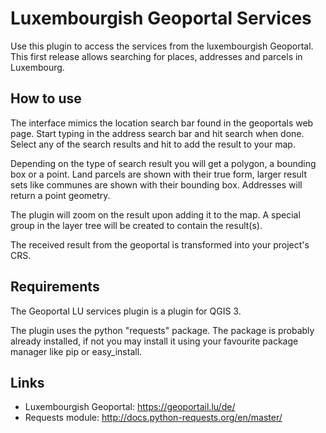 # Luxembourgish Geoportal Services
Use this plugin to access the services from the luxembourgish
Geoportal. This first release allows searching for places, addresses and 
parcels in Luxembourg.

## How to use
The interface mimics the location search bar found in the geoportals web page. 
Start typing in the address search bar and hit search when done. Select any of the
search results and hit <add> to add the result to your map.

Depending on the type of search result you will get a polygon, a bounding box or a 
point. Land parcels are shown with their true form, larger result sets like 
communes are shown with their bounding box. Addresses will return a point geometry.

The plugin will zoom on the result upon adding it to the map. A special group in the 
layer tree will be created to contain the result(s).

The received result from the geoportal is transformed into your project's CRS.

## Requirements
The Geoportal LU services plugin is a plugin for QGIS 3.

The plugin uses the python "requests" package. The package is probably already installed, if 
not you may install it using your favourite package manager like pip or easy_install.

## Links
* Luxembourgish Geoportal: https://geoportail.lu/de/
* Requests module: http://docs.python-requests.org/en/master/